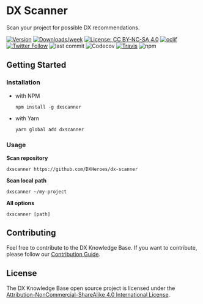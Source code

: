 # DX Scanner

Scan your project for possible DX recommendations.

[![Version](https://img.shields.io/npm/v/dx-scanner.svg)](https://npmjs.org/package/dx-scanner)
[![Downloads/week](https://img.shields.io/npm/dw/dx-scanner.svg)](https://npmjs.org/package/dx-scanner)
[![License: CC BY-NC-SA 4.0](https://img.shields.io/badge/License-CC%20BY--NC--SA%204.0-lightgrey.svg)](https://creativecommons.org/licenses/by-nc-sa/4.0/)
[![oclif](https://img.shields.io/badge/cli-oclif-brightgreen.svg)](https://oclif.io)
[![Twitter Follow](https://img.shields.io/twitter/follow/dxheroes?style=social)](https://twitter.com/DX_Heroes)
![last commit](https://img.shields.io/github/last-commit/DXHeroes/dx-scanner)
![Codecov](https://img.shields.io/codecov/c/github/DXHeroes/dx-scanner)
[![Travis](https://travis-ci.org/DXHeroes/dx-scanner.png)](https://travis-ci.org/DXHeroes/dx-scanner)
![npm](https://img.shields.io/npm/dm/dx-scanner)

## Getting Started

### Installation

- with NPM
  
  ```npm install -g dxscanner``` 
- with Yarn 
  
  ```yarn global add dxscanner```

### Usage

**Scan repository**
```
dxscanner https://github.com/DXHeroes/dx-scanner
```
**Scan local path**
```
dxscanner ~/my-project
```

**All options**

```
dxscanner [path]
```


## Contributing

Feel free to contribute to the DX Knowledge Base. If you want to contribute, please follow our [Contribution Guide](CONTRIBUTING.md).

## License

The DX Knowledge Base open source project is licensed under the [Attribution-NonCommercial-ShareAlike 4.0 International License](https://creativecommons.org/licenses/by-nc-sa/4.0/).
